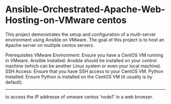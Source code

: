 # Ansible-Orchestrated-Apache-Web-Hosting-on-VMware centos

This project demonstrates the setup and configuration of a multi-server environment using Ansible on VMware. The goal of this project is to host an Apache server on multiple centos servers.

Prerequisites
VMware Environment: Ensure you have a CentOS VM running in VMware.
Ansible Installed: Ansible should be installed on your control machine (which can be another Linux system or even your local machine).
SSH Access: Ensure that you have SSH access to your CentOS VM.
Python Installed: Ensure Python is installed on the CentOS VM (it usually is by default).

-----
 to access the IP addresse of vmware centos 'node1' in a web browser.
   
  



